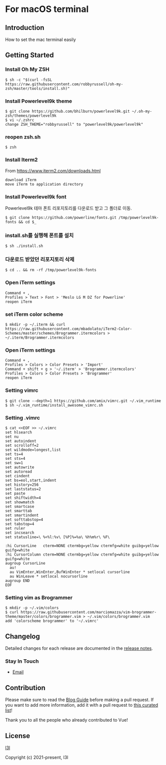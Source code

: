 # For macOS terminal

## Introduction
How to set the mac terminal easily

## Getting Started
### Install Oh My ZSH
```
$ sh -c "$(curl -fsSL https://raw.githubusercontent.com/robbyrussell/oh-my-zsh/master/tools/install.sh)"
```

### Install Powerlevel9k theme
```
$ git clone https://github.com/bhilburn/powerlevel9k.git ~/.oh-my-zsh/themes/powerlevel9k
$ vi ~/.zshrc
change ZSH_THEME="robbyrussell" to "powerlevel9k/powerlevel9k"
```

### reopen zsh.sh
```
$ zsh
```

### Install Iterm2
From https://www.iterm2.com/downloads.html
```
download iTerm
move iTerm to application directory
```

### Install Powerlevel9k font
Powerlevel9k 테마 폰트 리포지토리를 다운로드 받고 그 폴더로 이동.
```
$ git clone https://github.com/powerline/fonts.git /tmp/powerlevel9k-fonts && cd $_
```

### install.sh를 실행해 폰트를 설치
```
$ sh ./install.sh
```

### 다운로드 받았던 리포지토리 삭제
```
$ cd .. && rm -rf /tmp/powerlevel9k-fonts
```

### Open iTerm settings
```
Command + ,
Profiles > Text > Font > 'Meslo LG M DZ for Powerline'
reopen iTerm
```

### set iTerm color scheme
```
$ mkdir -p ~/.iterm && curl https://raw.githubusercontent.com/mbadolato/iTerm2-Color-Schemes/master/schemes/Brogrammer.itermcolors > ~/.iterm/Brogrammer.itermcolors
```

### Open iTerm settings
```
Command + ,
Profiles > Colors > Color Presets > 'Import'
Command + shift + g > '~/.iterm' > 'Brogrammer.itermcolors'
Profiles > Colors > Color Presets > 'Brogrammer'
reopen iTerm
```

### Setting vimrc
```
$ git clone --depth=1 https://github.com/amix/vimrc.git ~/.vim_runtime
$ sh ~/.vim_runtime/install_awesome_vimrc.sh
```

### Setting .vimrc
```
$ cat <<EOF >> ~/.vimrc
set hlsearch
set nu
set autoindent
set scrolloff=2
set wildmode=longest,list
set ts=4
set sts=4
set sw=1
set autowrite
set autoread
set cindent
set bs=eol,start,indent
set history=256
set laststatus=2
set paste
set shiftwidth=4
set showmatch
set smartcase
set smarttab
set smartindent
set softtabstop=4
set tabstop=4
set ruler
set incsearch
set statusline=\ %<%l:%v\ [%P]%=%a\ %h%m%r\ %F\

:hi CursorLine   cterm=NONE ctermbg=yellow ctermfg=white guibg=yellow guifg=white
:hi CursorColumn cterm=NONE ctermbg=yellow ctermfg=white guibg=yellow guifg=white
augroup CursorLine
  au!
  au VimEnter,WinEnter,BufWinEnter * setlocal cursorline
  au WinLeave * setlocal nocursorline
augroup END
EOF
```

### Setting vim as Brogrammer
```
$ mkdir -p ~/.vim/colors
$ curl https://raw.githubusercontent.com/marciomazza/vim-brogrammer-theme/master/colors/brogrammer.vim > ~/.vim/colors/brogrammer.vim
add 'colorscheme brogrammer' to '~/.vimrc'
```

## Changelog

Detailed changes for each release are documented in the [release notes](https://github.com/l3l/github/releases).

### Stay In Touch

- [Email]()

## Contribution

Please make sure to read the [Blog Guide](https://blog.pigno.se/post/184576332493/완벽한-mac-작업환경-세팅하기-vim-zsh-tmux-iterm) before making a pull request. If you want to add more information, add it with a pull request to [this curated list](https://github.com/l3l/github.git)!

Thank you to all the people who already contributed to Vue!


## License

[l3l]()

Copyright (c) 2021-present, l3l
